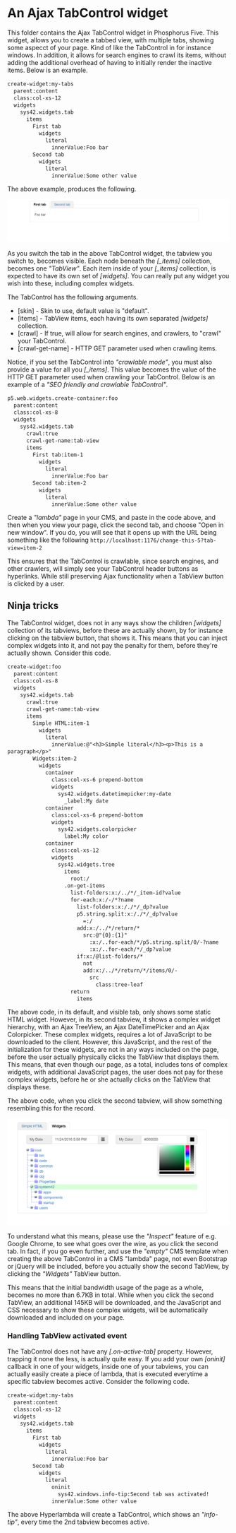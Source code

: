 An Ajax TabControl widget
========

This folder contains the Ajax TabControl widget in Phosphorus Five. This widget, allows you to create a tabbed view, with multiple tabs,
showing some aspecct of your page. Kind of like the TabControl in for instance windows. In addition, it allows for search engines to crawl
its items, without adding the additional overhead of having to initially render the inactive items. Below is an example.

```
create-widget:my-tabs
  parent:content
  class:col-xs-12
  widgets
    sys42.widgets.tab
      items
        First tab
          widgets
            literal
              innerValue:Foo bar
        Second tab
          widgets
            literal
              innerValue:Some other value
```

The above example, produces the following.

![alt tag](screenshots/ajax-tabcontrol-widget-example-screenshot.png)

As you switch the tab in the above TabControl widget, the tabview you switch to, becomes visible. Each node beneath the *[_items]* collection,
becomes one _"TabView"_. Each item inside of your *[_items]* collection, is expected to have its own set of *[widgets]*. You can really put
any widget you wish into these, including complex widgets.

The TabControl has the following arguments.

* [skin] - Skin to use, default value is "default".
* [items] - TabView items, each having its own separated *[widgets]* collection.
* [crawl] - If true, will allow for search engines, and crawlers, to "crawl" your TabControl.
* [crawl-get-name] - HTTP GET parameter used when crawling items.

Notice, if you set the TabControl into _"crawlable mode"_, you must also provide a value for all you *[_items]*. This value becomes the
value of the HTTP GET parameter used when crawling your TabControl. Below is an example of a _"SEO friendly and crawlable TabControl"_.

```
p5.web.widgets.create-container:foo
  parent:content
  class:col-xs-8
  widgets
    sys42.widgets.tab
      crawl:true
      crawl-get-name:tab-view
      items
        First tab:item-1
          widgets
            literal
              innerValue:Foo bar
        Second tab:item-2
          widgets
            literal
              innerValue:Some other value
```

Create a _"lambda"_ page in your CMS, and paste in the code above, and then when you view your page, click the second tab, and choose "Open 
in new window". If you do, you will see that it opens up with the URL being something like the 
following `http://localhost:1176/change-this-5?tab-view=item-2`

This ensures that the TabControl is crawlable, since search engines, and other crawlers, will simply see your TabControl header buttons as hyperlinks.
While still preserving Ajax functionality when a TabView button is clicked by a user.

## Ninja tricks

The TabControl widget, does not in any ways show the children *[widgets]* collection of its tabviews, before these are actually shown, by for
instance clicking on the tabview button, that shows it. This means that you can inject complex widgets into it, and not pay the penalty for
them, before they're actually shown. Consider this code.

```
create-widget:foo
  parent:content
  class:col-xs-8
  widgets
    sys42.widgets.tab
      crawl:true
      crawl-get-name:tab-view
      items
        Simple HTML:item-1
          widgets
            literal
              innerValue:@"<h3>Simple literal</h3><p>This is a paragraph</p>"
        Widgets:item-2
          widgets
            container
              class:col-xs-6 prepend-bottom
              widgets
                sys42.widgets.datetimepicker:my-date
                  _label:My date
            container
              class:col-xs-6 prepend-bottom
              widgets
                sys42.widgets.colorpicker
                  label:My color
            container
              class:col-xs-12
              widgets
                sys42.widgets.tree
                  items
                    root:/
                  .on-get-items
                    list-folders:x:/../*/_item-id?value
                    for-each:x:/-/*?name
                      list-folders:x:/./*/_dp?value
                      p5.string.split:x:/./*/_dp?value
                        =:/
                      add:x:/../*/return/*
                        src:@"{0}:{1}"
                          :x:/..for-each/*/p5.string.split/0/-?name
                          :x:/..for-each/*/_dp?value
                      if:x:/@list-folders/*
                        not
                        add:x:/../*/return/*/items/0/-
                          src
                            class:tree-leaf
                    return
                      items
```

The above code, in its default, and visible tab, only shows some static HTML widget. However, in its second tabview, it shows a complex
widget hierarchy, with an Ajax TreeView, an Ajax DateTimePicker and an Ajax Colorpicker. These complex widgets, requires a lot of JavaScript
to be downloaded to the client. However, this JavaScript, and the rest of the initialization for these widgets, are not in any ways included
on the page, before the user actually physically clicks the TabView that displays them. This means, that even though our page, as a total,
includes tons of complex widgets, with additional JavaScript pages, the user does not pay for these complex widgets, before he or she actually
clicks on the TabView that displays these.

The above code, when you click the second tabview, will show something resembling this for the record.

![alt tag](screenshots/ajax-tabcontrol-widget-complex-example-screenshot.png)

To understand what this means, please use the _"Inspect"_ feature of e.g. Google Chrome, to see what goes over the wire, as you click the
second tab. In fact, if you go even further, and use the _"empty"_ CMS template when creating the above TabControl in a CMS "lambda" page,
not even Bootstrap or jQuery will be included, before you actually show the second TabView, by clicking the _"Widgets"_ TabView button.

This means that the initial bandwidth usage of the page as a whole, becomes no more than 6.7KB in total. While when you click the second TabView,
an additional 145KB will be downloaded, and the JavaScript and CSS necessary to show these complex widgets, will be automatically downloaded
and included on your page.

### Handling TabView activated event

The TabControl does not have any *[.on-active-tab]* property. However, trapping it none the less, is actually quite easy. If you add your 
own *[oninit]* callback in one of your widgets, inside one of your tabviews, you can actually easily create a piece of lambda, that is executed 
everytime a specific tabview becomes active. Consider the following code.

```
create-widget:my-tabs
  parent:content
  class:col-xs-12
  widgets
    sys42.widgets.tab
      items
        First tab
          widgets
            literal
              innerValue:Foo bar
        Second tab
          widgets
            literal
              oninit
                sys42.windows.info-tip:Second tab was activated!
              innerValue:Some other value
```

The above Hyperlambda will create a TabControl, which shows an _"info-tip"_, every time the 2nd tabview becomes active.
